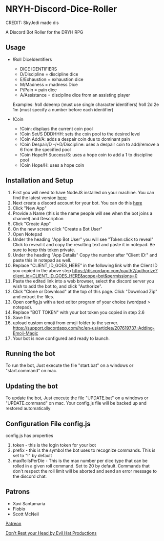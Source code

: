 # NRYH-Discord-Dice-Roller
CREDIT: SkyJedi made dis

A Discord Bot Roller for the DRYH RPG

## Usage

- !Roll DiceIdentifiers
    - DICE IDENTIFIERS
    - D/Discipline = discipline dice
    - E/Exhaustion = exhaustion dice
    - M/Madness = madness Dice
    - P/Pain = pain dice
    - A/Assistance = discipline dice from an assisting player
  	    
  Examples:
      !roll ddeemp (must use single character identifiers)
      !roll 2d 2e 1m (must specify a number before each identifier)

- !Coin
    - !Coin: displays the current coin pool
    - !Coin Set/S DDDHHH: sets the coin pool to the desired level
    - !Coin Add/A: adds a despair coin due to dominant pain
    - !Coin Despair/D -/+D/Discipline: uses a despair coin to add/remove a 6 from the specified pool
    - !Coin Hope/H Success/S: uses a hope coin to add a 1 to discipline pool
    - !Coin Hope/H: uses a hope coin

## Installation and Setup

1. First you will need to have NodeJS installed on your machine. You can find the latest version [here](https://nodejs.org/en/)
2. Next create a discord account for your bot. You can do this [here](https://discordapp.com/developers/applications/me)
  1. Click "New App"
  2. Provide a Name (this is the name people will see when the bot joins a channel) and Description
  3. Click "Create App"
  4. On the new screen click "Create a Bot User"
  5. Open Notepad
  6. Under the heading "App Bot User" you will see "Token:click to reveal" Click to reveal it and copy the resulting text and paste it in notepad. Be sure to keep this token private.
  7. Under the heading "App Details" Copy the number after "Client ID:" and paste this in notepad as well.
  8. Replace "CLIENT_ID_GOES_HERE" in the following link with the Client ID you copied in the above step https://discordapp.com/oauth2/authorize?client_id=CLIENT_ID_GOES_HERE&scope=bot&permissions=0
  9. Paste the edited link into a web browser, select the discord server you wish to add the bot to, and click "Authorize".
3. Click "Clone or Download" at the top of this page. Click "Download Zip" and extract the files.
4. Open config.js with a text editor program of your choice (wordpad > notepad).
5. Replace "BOT TOKEN" with your bot token you copied in step 2.6
6. Save file
7. upload custom emoji from emoji folder to the server.  https://support.discordapp.com/hc/en-us/articles/207619737-Adding-Emoji-Magic
8. Your bot is now configured and ready to launch.

## Running the bot

To run the bot, Just execute the file "start.bat" on a windows or "start.command" on mac.

## Updating the bot

To update the bot, Just execute the file "UPDATE.bat" on a windows or "UPDATE.command" on mac. Your config.js file will be backed up and restored automatically

## Configuration File config.js

  config.js has properties

  1. token
    - this is the login token for your bot
  2. prefix
    - this is the symbol the bot uses to recognize commands. This is set to "!" by default
  3. maxRollsPerDie
    - This is the max number per dice type that can be rolled in a given roll command. Set to 20 by default. Commands that don't respect the roll limit will be aborted and send an error message to the discord chat. 


## Patrons
- Xavi Santamaria
- Flobio
- Scott McNeil

[Patreon](https://www.patreon.com/SkyJedi)

[Don't Rest your Head by Evil Hat Productions](https://www.evilhat.com/home/dont-rest-your-head-2/)